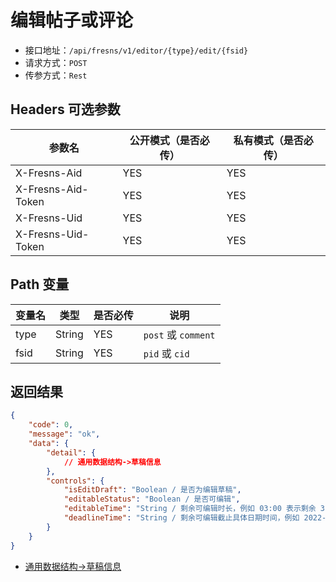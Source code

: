 # 编辑帖子或评论

- 接口地址：`/api/fresns/v1/editor/{type}/edit/{fsid}`
- 请求方式：`POST`
- 传参方式：`Rest`

## Headers 可选参数

| 参数名 | 公开模式（是否必传） | 私有模式（是否必传） |
| --- | --- | --- |
| X-Fresns-Aid | YES | YES |
| X-Fresns-Aid-Token | YES | YES |
| X-Fresns-Uid | YES | YES |
| X-Fresns-Uid-Token | YES | YES |

## Path 变量

| 变量名 | 类型 | 是否必传 | 说明 |
| --- | --- | --- | --- |
| type | String | YES | `post` 或 `comment` |
| fsid | String | YES | `pid` 或 `cid` |

## 返回结果

```json
{
    "code": 0,
    "message": "ok",
    "data": {
        "detail": {
            // 通用数据结构->草稿信息
        },
        "controls": {
            "isEditDraft": "Boolean / 是否为编辑草稿",
            "editableStatus": "Boolean / 是否可编辑",
            "editableTime": "String / 剩余可编辑时长，例如 03:00 表示剩余 3 分钟",
            "deadlineTime": "String / 剩余可编辑截止具体日期时间，例如 2022-07-01 15:05:00"
        }
    }
}
```

- [通用数据结构->草稿信息](../../reference/data/draft.md)
